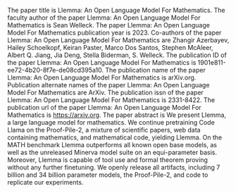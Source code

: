 The paper title is Llemma: An Open Language Model For Mathematics.
The faculty author of the paper Llemma: An Open Language Model For Mathematics is Sean Welleck.
The paper Llemma: An Open Language Model For Mathematics publication year is 2023.
Co-authors of the paper Llemma: An Open Language Model For Mathematics are Zhangir Azerbayev, Hailey Schoelkopf, Keiran Paster, Marco Dos Santos, Stephen McAleer, Albert Q. Jiang, Jia Deng, Stella Biderman, S. Welleck.
The publication ID of the paper Llemma: An Open Language Model For Mathematics is 1901e811-ee72-4b20-8f7e-de08cd395a10.
The publication name of the paper Llemma: An Open Language Model For Mathematics is arXiv.org.
Publication alternate names of the paper Llemma: An Open Language Model For Mathematics are ArXiv.
The publication issn of the paper Llemma: An Open Language Model For Mathematics is 2331-8422.
The publication url of the paper Llemma: An Open Language Model For Mathematics is https://arxiv.org.
The paper abstract is We present Llemma, a large language model for mathematics. We continue pretraining Code Llama on the Proof-Pile-2, a mixture of scientific papers, web data containing mathematics, and mathematical code, yielding Llemma. On the MATH benchmark Llemma outperforms all known open base models, as well as the unreleased Minerva model suite on an equi-parameter basis. Moreover, Llemma is capable of tool use and formal theorem proving without any further finetuning. We openly release all artifacts, including 7 billion and 34 billion parameter models, the Proof-Pile-2, and code to replicate our experiments.
